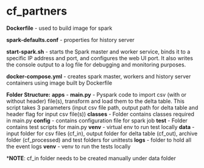 # cf_partners

**Dockerfile** - used to build image for spark

**spark-defaults.conf** - properties for history server

**start-spark.sh** - starts the Spark master and worker service, binds it to a specific IP address and port, and configures the web UI port. 
It also writes the console output to a log file for debugging and monitoring purposes.

**docker-compose.yml** - creates spark master, workers and history server containers using image built by Dockerfile


**Folder Structure:**
    **apps** - 
        **main.py** - Pyspark code to import csv (with or without header) file(s), transform and load them to the delta table. 
        This script takes 3 parameters (input csv file path, output path for delta table and header flag for input csv file(s))
        **classes** - Folder contains classes required in main.py
        **config** - contains configuration file for spark job
        **test** - Folder contains test scripts for main.py
        **venv** - virtual env to run test locally
    **data** - input folder for csv files (cf_in), output folder for delta table (cf_out), archive folder (cf_processed) and 
           test folders for unittests
    **logs** - folder to hold all the event logs
    **venv** - venv to run the tests locally
    
***NOTE**: cf_in folder needs to be created manually under data folder
